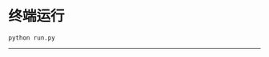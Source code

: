 # 终端运行

```shell
python run.py
```
**************************************************************************************************************************************************************************************************************************************************************************************************************************************************************************************************************************************************************************************************************************
